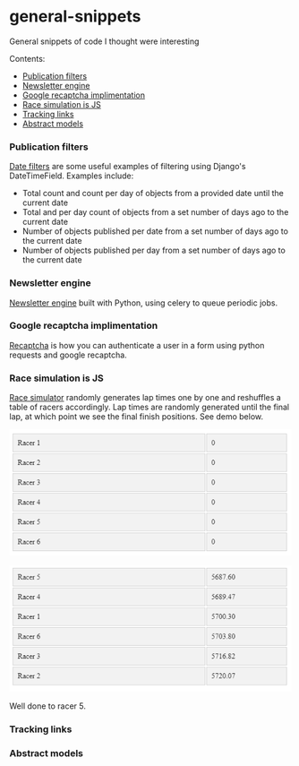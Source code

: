 # general-snippets

General snippets of code I thought were interesting

Contents:
- [Publication filters](https://github.com/bradster45/general-snippets/#publication-filters)
- [Newsletter engine](https://github.com/bradster45/general-snippets/#newsletter-engine)
- [Google recaptcha implimentation](https://github.com/bradster45/general-snippets/#google-recaptcha-implimentation)
- [Race simulation is JS](https://github.com/bradster45/general-snippets/#race-simulation-is-js)
- [Tracking links](https://github.com/bradster45/general-snippets/blob/master/datetime_filters.py)
- [Abstract models](https://github.com/bradster45/general-snippets/blob/master/datetime_filters.py)

### Publication filters

[Date filters](https://github.com/bradster45/general-snippets/blob/master/datetime_filters.py) are some useful examples of filtering using Django's DateTimeField. Examples include:
- Total count and count per day of objects from a provided date until the current date
- Total and per day count of objects from a set number of days ago to the current date
- Number of objects published per date from a set number of days ago to the current date
- Number of objects published per day from a set number of days ago to the current date

### Newsletter engine

[Newsletter engine](https://github.com/bradster45/general-snippets/tree/master/newsletter_celery) built with Python, using celery to queue periodic jobs.

### Google recaptcha implimentation

[Recaptcha](https://github.com/bradster45/general-snippets/blob/master/recaptcha.py) is how you can authenticate a user in a form using python requests and google recaptcha.

### Race simulation is JS

[Race simulator](https://github.com/bradster45/general-snippets/blob/master/race_simulation/race_reshuffle_demo.html) randomly generates lap times one by one and reshuffles a table of racers accordingly. Lap times are randomly generated until the final lap, at which point we see the final finish positions. See demo below.

![start](https://github.com/bradster45/general-snippets/blob/master/race_simulation/start.png)

![end](https://github.com/bradster45/general-snippets/blob/master/race_simulation/end.png)

Well done to racer 5.

### Tracking links

### Abstract models
